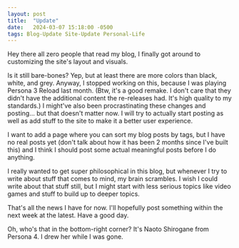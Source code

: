 ```yaml
---
layout: post
title:  "Update"
date:   2024-03-07 15:18:00 -0500
tags: Blog-Update Site-Update Personal-Life
---
```


Hey there all zero people that read my blog, I finally got around to customizing the site's layout and visuals.

Is it still bare-bones?  Yep, but at least there are more colors than black, white, and grey.  Anyway, I stopped working on this, because I was playing Persona 3 Reload last month.  (Btw, it's a good remake.  I don't care that they didn't have the additional content the re-releases had.  It's high quality to my standards.)  I might've also been procrastinating these changes and posting... but that doesn't matter now.  I will try to actually start posting as well as add stuff to the site to make it a better user experience. 

I want to add a page where you can sort my blog posts by tags, but I have no real posts yet (don't talk about how it has been 2 months since I've built this) and I think I should post some actual meaningful posts before I do anything.

I really wanted to get super philosophical in this blog, but whenever I try to write about stuff that comes to mind, my brain scrambles.  I wish I could write about that stuff still, but I might start with less serious topics like video games and stuff to build up to deeper topics.

That's all the news I have for now.  I'll hopefully post something within the next week at the latest.  Have a good day.

Oh, who's that in the bottom-right corner?  It's Naoto Shirogane from Persona 4.  I drew her while I was gone.